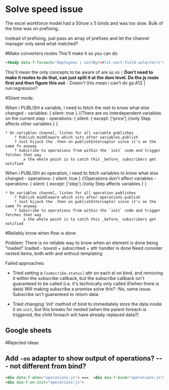 # Solve speed issue
The excel workforce model had a 50row x 5 binds and was too slow. Bulk of the time was on prefixing.

Instead of prefixing, just pass an array of prefixes and let the channel manager only send what matched?

#Make converters routes
This'll make it so you can do

```html
<tbody data-f-foreach="Employees | sortBy(<#lst-sort-field-selector>)"></tbody>
```

This'll mean the only concepts to be aware of are `&&` vs `|`
**Don't need to make it routes to do that, can just split it at the dom level. Do the js route first and then figure this out**
    - Doesn't this mean i can't do gs:A12 | run:regression?

#Silent mode:

When i PUBLISH a variable, I need to fetch the rest to know what else changed
    - variables: { silent: true } //There are no interdependent variables on the current step
    - operations: {
        silent: {
            except: ['price'] //only Step affects other variables
        }
    }

    * On variables channel, listen for all variable publishes
        ? Publish middleware which sits after variables.publish
        ? Just hijack the .then on publishInterceptor since it's on the same fn anyway
        ? Subscribe to operations from within the `init` code and trigger fetches that way
            x the whole point is to catch this _before_ subscribers get notified

When i PUBLISH an operation, i need to fetch variables to know what else changed
    - operations: { silent: true } //Operations don't affect variables
    - operations: {
        silent: {
            except: ['step'] //only Step affects variables
        }
    }

    * On variables channel, listen for all operation publishes
        ? Publish middleware which sits after operations.publish
        ? Just hijack the .then on publishInterceptor since it's on the same fn anyway
        ? Subscribe to operations from within the `init` code and trigger fetches that way
            x the whole point is to catch this _before_ subscribers get notified


#Reliably know when flow is done

Problem: There is no reliable way to know when an element is done being "loaded"
loaded - bound + subscribed + attr handler is done
Need consider nested items, both with and without templating 

Failed approaches:

- Tried setting a `[subscribe-status]` attr on each el on bind, and removing it within the subscribe callback, but the subscribe callback isn't guaranteed to be called (i.e. it's technically only called if/when there is data)
    Will making subscribe a promise solve this?
        -No, same issue. Subscribe isn't guaranteed to return data.

- Tried changing 'init' method of bind to immediately store the data inside it on `init`, but this breaks for nested (when the parent foreach is triggered, the child foreach will have already replaced data?)


## Google sheets

<div data-bind="gs:A12 as price | run:optimize(price)">


#Rejected ideas

## Add `-on` adapter to show output of operations? --- not different from bind?
```html
<div data-f-when="operations:js"> ===  <div daa-f-bind="operations:js">
<div daa-f-on-init="operations:js">
```

